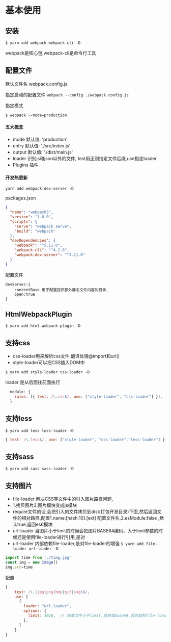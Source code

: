 # 基本使用

## 安装


`$ yarn add webpack webpack-cli -D`

webpack是核心包,webpack-cli是命令行工具

## 配置文件

默认文件名 webpack.config.js

指定启动的配置文件
`webpack --config ./webpack.config.js`

指定模式

`$ webpack --mode=production`

#### 五大概念

- mode   默认值: 'production'
- entry  默认值: './src/index.js'
- output 默认值: './dist/main.js' 
- loader  识别js和json以外的文件, test用正则指定文件后缀,use指定loader
- Plugins 插件


#### 开发热更新

`yarn add webpack-dev-server -D`


packages.json
```json
{
  "name": "webpack5",
  "version": "1.0.0",
  "scripts": {
    "serve": "webpack serve",
    "build": "webpack"
  },
  "devDependencies": {
    "webpack": "^5.11.0",
    "webpack-cli": "^4.2.0",
    "webpack-dev-server": "^3.11.0"
  }
}
```

配置文件

```
devServer:{
    contentBase	用于配置提供额外静态文件内容的目录,
    open:true
}
```

## HtmlWebpackPlugin

`$ yarn add html-webpack-plugin -D`

## 支持css

- css-loader用来解析css文件,翻译处理@import和url()
- style-loader可以把CSS插入DOM中

`$ yarn add style-loader css-loader -D`

loader 是从后面往前面执行

```js
  module: {
    rules: [{ test: /\.css$/, use: ["style-loader", "css-loader"] }],
  }
```

## 支持less
`$ yarn add less less-loader -D`

``` js
{ test: /\.less$/, use: ["style-loader", "css-loader","less-loader"] }
```

## 支持sass

`$ yarn add sass sass-loader -D`


## 支持图片

- file-loader 解决CSS等文件中的引入图片路径问题,
 - 1.拷贝图片2.图片模块变成js模块
 - require文件的话,会把引入的文件拷贝到dist(打包开发目录)下面,然后返回文件的相对路径,配置1.name:[hash:10].[ext] 配置文件名,2.esModule:false ,默认true,返回es6模块
- url-loader 当图片小于limit的时候会把图片BASE64编码，大于limit参数的时候还是使用file-loader进行引用,是对
-  url-loader 内部依赖file-loader,是对file-loader的增强
`$ yarn add file-loader url-loader -D`

```js
import time from './timg.jpg'
const img = new Image()
img.src=time
```

配置
```js
{
    test: /\.(jpg|png|bmp|gif|svg)$/,
    use: [
      {
        loader: "url-loader",
        options: {
          limit: 1024,  // 如果文件小于limit,就转成base64,否则就和file-loader一样
        },
      }
    ]
}
```